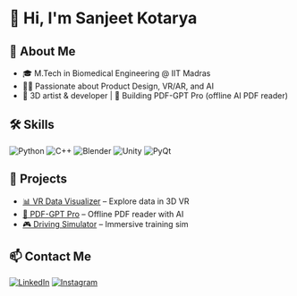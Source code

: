 # 👋 Hi, I'm Sanjeet Kotarya

## 🚀 About Me
- 🎓 M.Tech in Biomedical Engineering @ IIT Madras
- 👨‍💻 Passionate about Product Design, VR/AR, and AI
- 🎨 3D artist & developer | 🧠 Building PDF-GPT Pro (offline AI PDF reader)

## 🛠️ Skills
![Python](https://img.shields.io/badge/-Python-333333?style=flat&logo=python)
![C++](https://img.shields.io/badge/-C++-00599C?style=flat&logo=cplusplus)
![Blender](https://img.shields.io/badge/-Blender-F5792A?style=flat&logo=blender)
![Unity](https://img.shields.io/badge/-Unity-100000?style=flat&logo=unity)
![PyQt](https://img.shields.io/badge/-PyQt-41CD52?style=flat)

## 📌 Projects
- [📊 VR Data Visualizer](https://github.com/yourusername/VR-Data-Visualizer) – Explore data in 3D VR
- [🧠 PDF-GPT Pro](https://github.com/yourusername/pdf-gpt-pro) – Offline PDF reader with AI
- [🎮 Driving Simulator](https://github.com/yourusername/driving-simulator) – Immersive training sim

## 📫 Contact Me
[![LinkedIn](https://img.shields.io/badge/-LinkedIn-blue?style=flat&logo=linkedin)](https://www.linkedin.com/in/yourprofile)
[![Instagram](https://img.shields.io/badge/-Instagram-E4405F?style=flat&logo=instagram)](https://instagram.com/yourprofile)
